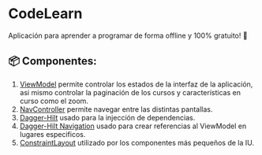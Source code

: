 # CodeLearn
Aplicación para aprender a programar de forma offline y 100% gratuito! 🎊

## 📦 Componentes:
1. [ViewModel](https://developer.android.com/topic/libraries/architecture/viewmodel?hl=es-419) permite controlar los estados de la interfaz de la aplicación, asi mismo controlar la paginación de los cursos y características en curso como el zoom.
2. [NavController](https://developer.android.com/jetpack/compose/navigation?hl=es-419) permite navegar entre las distintas pantallas.
3. [Dagger-Hilt](https://developer.android.com/training/dependency-injection/hilt-android?hl=es-419) usado para la injección de dependencias.
4. [Dagger-Hilt Navigation](https://developer.android.com/jetpack/androidx/releases/hilt?hl=es-419) usado para crear referencias al ViewModel en lugares especificos.
5. [ConstraintLayout](https://developer.android.com/jetpack/compose/layouts/constraintlayout?hl=es-419) utilizado por los componentes más pequeños de la IU.
